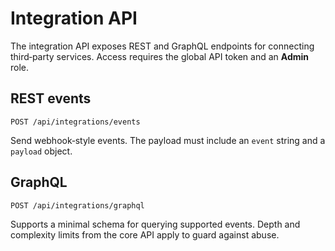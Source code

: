 # Integration API

The integration API exposes REST and GraphQL endpoints for connecting
third‑party services. Access requires the global API token and an **Admin**
role.

## REST events

`POST /api/integrations/events`

Send webhook‑style events. The payload must include an `event` string and a
`payload` object.

## GraphQL

`POST /api/integrations/graphql`

Supports a minimal schema for querying supported events. Depth and complexity
limits from the core API apply to guard against abuse.
